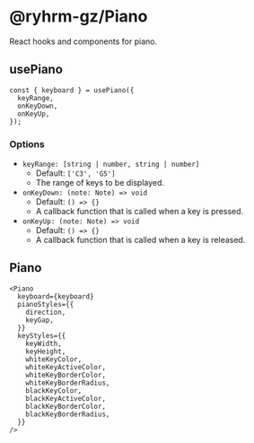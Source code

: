 # @ryhrm-gz/Piano

React hooks and components for piano.

## usePiano

```tsx
const { keyboard } = usePiano({
  keyRange,
  onKeyDown,
  onKeyUp,
});
```

### Options

- `keyRange: [string | number, string | number]`
  - Default: `['C3', 'G5']`
  - The range of keys to be displayed.
- `onKeyDown: (note: Note) => void`
  - Default: `() => {}`
  - A callback function that is called when a key is pressed.
- `onKeyUp: (note: Note) => void`
  - Default: `() => {}`
  - A callback function that is called when a key is released.

## Piano

```tsx
<Piano
  keyboard={keyboard}
  pianoStyles={{
    direction,
    keyGap,
  }}
  keyStyles={{
    keyWidth,
    keyHeight,
    whiteKeyColor,
    whiteKeyActiveColor,
    whiteKeyBorderColor,
    whiteKeyBorderRadius,
    blackKeyColor,
    blackKeyActiveColor,
    blackKeyBorderColor,
    blackKeyBorderRadius,
  }}
/>
```
